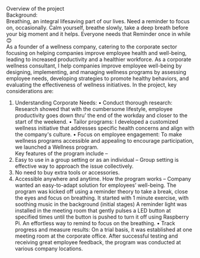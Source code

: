 
Overview of the project                                                                                                                                                                                                                            
Background:                                                                                                                                                                                                              
Breathing, an integral lifesaving part of our lives. Need a reminder to focus on, occasionally. 
Calm yourself, breathe slowly, take a deep breath before your big moment and it helps. 
Everyone needs that Reminder once in while 😊                                                                                                                                                                                      
As a founder of a wellness company, catering to the corporate sector focusing on helping companies improve employee health and well-being, leading to increased productivity and a healthier workforce.
As a corporate wellness consultant, I help companies improve employee well-being by designing, implementing, and managing wellness programs by assessing employee needs, developing strategies to promote healthy behaviors, and evaluating the effectiveness of wellness initiatives. 
In the project, key considerations are:
1. Understanding Corporate Needs:
•	Conduct thorough research:
Research showed that with the cumbersome lifestyle, employee productivity goes down thru’ the end of the workday and closer to the start of the weekend.
•	Tailor programs:
I developed a customized wellness initiative that addresses specific health concerns and align with the company's culture.
•	Focus on employee engagement:
To make wellness programs accessible and appealing to encourage participation, we launched a Wellness program.                                                                                                          
Key features of the program include – 
1.	Easy to use in a group setting or as an individual – Group setting is effective way to approach the issue collectively.
2.	No need to buy extra tools or accessories.
3.	Accessible anywhere and anytime.
How the program works – 
Company wanted an easy-to-adapt solution for employees’ well-being. The program was kicked off using a reminder theory to take a break, close the eyes and focus on breathing. It started with 1 minute exercise, with soothing music in the background (initial stages) 
A reminder light was installed in the meeting room that gently pulses a LED button at specified times until the button is pushed to turn it off using Raspberry Pi. An effortless way to remind to focus on the breathing.
•	Track progress and measure results:
On a trial basis, it was established at one meeting room at the corporate office. After successful testing and receiving great employee feedback, the program was conducted at various company locations.
